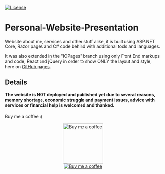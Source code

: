 [![License](https://img.shields.io/badge/License-MPL%202.0%20License-magenta)](https://github.com/Pomidorka1234/DebunkInfo-WebSite-Presentation/blob/master/LICENSE)

# Personal-Website-Presentation
Website about me, services and other stuff alike, it is built using ASP.NET Core, Razor pages and C# code behind with additional tools and languages. 

It was also extended in the "IOPages" branch using only Front End markups and code, React and jQuery in order to show ONLY the layout and style, here on [GitHub pages](https://pomid0rchik.github.io/Personal-Website-Presentation/Personal%20Website/Pages/Contact.html).

## Details
#### The website is NOT deployed and published yet due to several reasons, memory shortage, economic struggle and payment issues, advice with services or financial help is welcomed and thanked.

Buy me a coffee :)

<p align="center">
  <a href="https://www.buymeacoffee.com/JanSafronov">
    <img src="https://user-images.githubusercontent.com/72037282/119219722-9eda7880-baef-11eb-9842-138d67071fd8.png" title="Buy me a coffee"
      height="130">
  </a>
  <br>
  <a href="https://www.paypal.com/paypalme/jansafronov">
    <img src="https://user-images.githubusercontent.com/72037282/119220751-b7995d00-baf4-11eb-8d1d-930df878469e.png" title="Buy me a coffee">
  </a>
</p>
